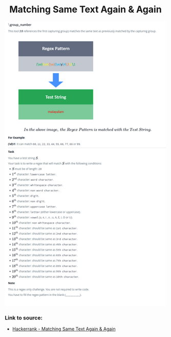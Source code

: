 <h1 align="center">Matching Same Text Again & Again</h1>

![alt text](https://raw.githubusercontent.com/matthew01lokiet/Github-repos-images/main/Other/Regex/6nVOrj5i_o.png)

### Link to source: 
- <a href="https://www.hackerrank.com/challenges/matching-same-text-again-again/problem">Hackerrank - Matching Same Text Again & Again</a>

